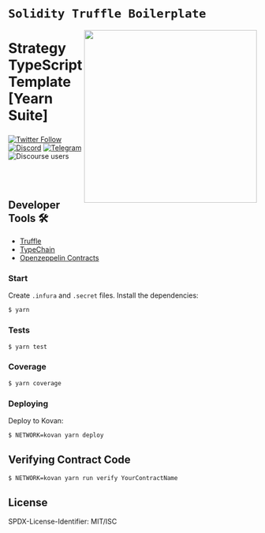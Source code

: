 # `Solidity Truffle Boilerplate`


<!-- copyright 2020 yearn.finance && the contributors -->
<p align="center">
 <img src="https://raw.githubusercontent.com/gist/sambacha/9a62174a080ead34271ff5d187a24343/raw/02cad2900f4cedb87895cc57729030e095d2869f/gh_banner.svg" align="right" width="350">
	<h1 align="left">Strategy TypeScript Template [Yearn Suite]</h1>
 <h3 align="center"> </h3>
 <p align="center">
<align="center">

[![Twitter Follow](https://img.shields.io/twitter/follow/iearnfinance.svg?label=iearnfinance&style=social)](https://twitter.com/iearnfinance) [![Discord](https://img.shields.io/discord/734804446353031319.svg?color=768AD4&label=discord&logo=https%3A%2F%2Fdiscordapp.com%2Fassets%2F8c9701b98ad4372b58f13fd9f65f966e.svg)](https://discordapp.com/channels/734804446353031319/) [![Telegram](https://img.shields.io/badge/chat-on%20Telegram-blue.svg)](https://t.me/yearnfinance) <img alt="Discourse users" src="https://img.shields.io/discourse/users?server=https%3A%2F%2Fgov.yearn.finance%2F">

 </center>
  </p>
</p>
<br />
<br />

## Developer Tools 🛠️

- [Truffle](https://trufflesuite.com/)
- [TypeChain](https://github.com/ethereum-ts/TypeChain)
- [Openzeppelin Contracts](https://openzeppelin.com/contracts/)

### Start

Create `.infura` and `.secret` files. Install the dependencies:

```bash
$ yarn
```

### Tests

```bash
$ yarn test
```

### Coverage

```bash
$ yarn coverage
```

### Deploying

Deploy to Kovan:

```bash
$ NETWORK=kovan yarn deploy
```

## Verifying Contract Code

```bash
$ NETWORK=kovan yarn run verify YourContractName
```

## License

SPDX-License-Identifier: MIT/ISC


